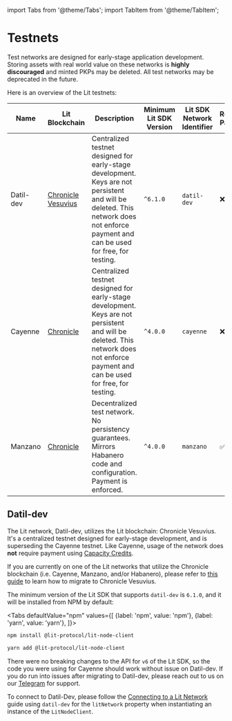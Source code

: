 import Tabs from '@theme/Tabs';
import TabItem from '@theme/TabItem';

# Testnets

Test networks are designed for early-stage application development. Storing assets with real world value on these networks is **highly discouraged** and minted PKPs may be deleted. All test networks may be deprecated in the future.

Here is an overview of the Lit testnets:

| Name      | Lit Blockchain                                             | Description                                                                                                                                                                         | Minimum Lit SDK Version | Lit SDK Network Identifier | Requires Payment |
|-----------|------------------------------------------------------------|-------------------------------------------------------------------------------------------------------------------------------------------------------------------------------------|-------------------------|----------------------------|------------------|
| Datil-dev | [Chronicle Vesuvius](./lit-blockchains/chronicle-vesuvius) | Centralized testnet designed for early-stage development. Keys are not persistent and will be deleted. This network does not enforce payment and can be used for free, for testing. | `^6.1.0`                | `datil-dev`                | ❌                |
| Cayenne   | [Chronicle](./lit-blockchains/chronicle)                   | Centralized testnet designed for early-stage development. Keys are not persistent and will be deleted. This network does not enforce payment and can be used for free, for testing. | `^4.0.0`                | `cayenne`                  | ❌                |
| Manzano   | [Chronicle](./lit-blockchains/chronicle)                   | Decentralized test network. No persistency guarantees. Mirrors Habanero code and configuration. Payment is enforced.                                                                | `^4.0.0`                | `manzano`                  | ✅                |

## Datil-dev

The Lit network, Datil-dev, utilizes the Lit blockchain: Chronicle Vesuvius. It's a centralized testnet designed for early-stage development, and is superseding the Cayenne testnet. Like Cayenne, usage of the network does **not** require payment using [Capacity Credits](../sdk/capacity-credits).

If you are currently on one of the Lit networks that utilize the Chronicle blockchain (i.e. Cayenne, Manzano, and/or Habanero), please refer to [this guide](./migrating-to-vesuvius) to learn how to migrate to Chronicle Vesuvius.

The minimum version of the Lit SDK that supports `datil-dev` is `6.1.0`, and it will be installed from NPM by default:

<Tabs
defaultValue="npm"
values={[
{label: 'npm', value: 'npm'},
{label: 'yarn', value: 'yarn'},
]}>
<TabItem value="npm">

```bash
npm install @lit-protocol/lit-node-client
```

</TabItem>

<TabItem value="yarn">

```bash
yarn add @lit-protocol/lit-node-client
```

</TabItem>
</Tabs>

There were no breaking changes to the API for `v6` of the Lit SDK, so the code you were using for Cayenne should work without issue on Datil-dev. If you do run into issues after migrating to Datil-dev, please reach out to us on our [Telegram](https://t.me/+aa73FAF9Vp82ZjJh) for support.

To connect to Datil-Dev, please follow the [Connecting to a Lit Network](./connecting) guide using `datil-dev` for the `litNetwork` property when instantiating an instance of the `LitNodeClient`.
